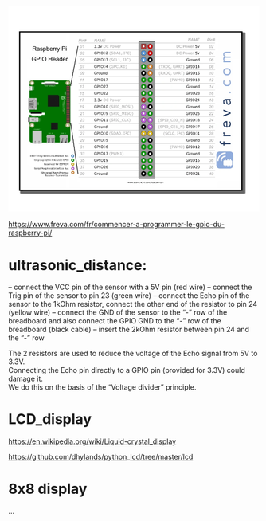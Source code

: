 ![GPIO.jpg](../GPIO.png)

https://www.freva.com/fr/commencer-a-programmer-le-gpio-du-raspberry-pi/

# ultrasonic_distance:

– connect the VCC pin of the sensor with a 5V pin (red wire)
– connect the Trig pin of the sensor to pin 23 (green wire)
– connect the Echo pin of the sensor to the 1kOhm resistor, connect the other end of the resistor to pin 24 (yellow wire)
– connect the GND of the sensor to the “-” row of the breadboard and also connect the GPIO GND to the “-” row of the breadboard (black cable)
– insert the 2kOhm resistor between pin 24 and the “-” row

The 2 resistors are used to reduce the voltage of the Echo signal from 5V to 3.3V.  
Connecting the Echo pin directly to a GPIO pin (provided for 3.3V) could damage it.  
We do this on the basis of the “Voltage divider” principle.

# LCD_display

https://en.wikipedia.org/wiki/Liquid-crystal_display

https://github.com/dhylands/python_lcd/tree/master/lcd

# 8x8 display



...

